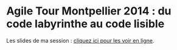 # Agile Tour Montpellier 2014 : du code labyrinthe au code lisible

Les slides de ma session : [cliquez ici pour les voir en ligne](http://tchatel.github.io/atmtp2014-slides/index.html).